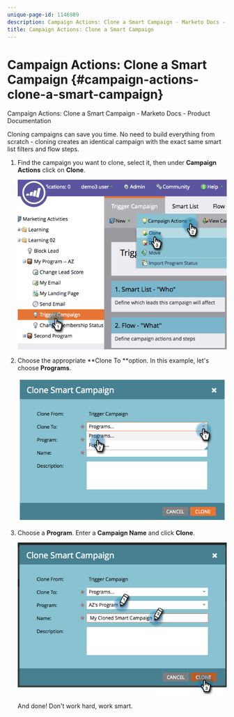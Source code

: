 ```yaml
---
unique-page-id: 1146989
description: Campaign Actions: Clone a Smart Campaign - Marketo Docs - Product Documentation
title: Campaign Actions: Clone a Smart Campaign
---
```


# Campaign Actions: Clone a Smart Campaign {#campaign-actions-clone-a-smart-campaign}

Campaign Actions: Clone a Smart Campaign - Marketo Docs - Product Documentation

Cloning campaigns can save you time. No need to build everything from scratch - cloning creates an identical campaign with the exact same smart list filters and flow steps.

1. Find the campaign you want to clone, select it, then under **Campaign Actions** click on **Clone**.

   ![](assets/image2014-9-22-13-3a56-3a34.png)

1. Choose the appropriate **Clone To **option. In this example, let's choose **Programs**.

   ![](assets/image2014-9-22-13-3a56-3a56.png)

1. Choose a **Program**. Enter a **Campaign Name** and click **Clone**.

   ![](assets/image2014-9-22-13-3a57-3a9.png)

   And done! Don't work hard, work smart.

